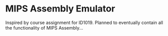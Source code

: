 # MIPS Assembly Emulator

Inspired by course assignment for ID1019. Planned to eventually contain all the functionality of MIPS Assembly...